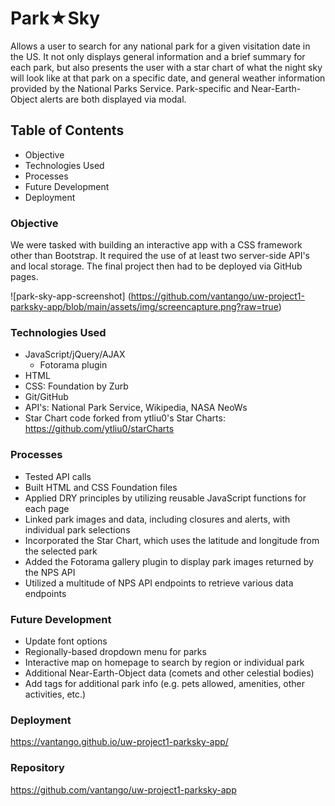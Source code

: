 # Park&starf;Sky
Allows a user to search for any national park for a given visitation date in the US. It not only displays general information and a brief summary for each park, but also presents the user with a star chart of what the night sky will look like at that park on a specific date, and general weather information provided by the National Parks Service. Park-specific and Near-Earth-Object alerts are both displayed via modal.

## Table of Contents
* Objective
* Technologies Used
* Processes
* Future Development
* Deployment

### Objective
We were tasked with building an interactive app with a CSS framework other than Bootstrap. It required the use of at least two server-side API's and local storage. The final project then had to be deployed via GitHub pages.

![park-sky-app-screenshot] (https://github.com/vantango/uw-project1-parksky-app/blob/main/assets/img/screencapture.png?raw=true)

### Technologies Used
* JavaScript/jQuery/AJAX
  - Fotorama plugin
* HTML
* CSS: Foundation by Zurb
* Git/GitHub
* API's: National Park Service, Wikipedia, NASA NeoWs
* Star Chart code forked from ytliu0's Star Charts: https://github.com/ytliu0/starCharts

### Processes
- Tested API calls
- Built HTML and CSS Foundation files
- Applied DRY principles by utilizing reusable JavaScript functions for each page
- Linked park images and data, including closures and alerts, with individual park selections
- Incorporated the Star Chart, which uses the latitude and longitude from the selected park
- Added the Fotorama gallery plugin to display park images returned by the NPS API
- Utilized a multitude of NPS API endpoints to retrieve various data endpoints

### Future Development
* Update font options
* Regionally-based dropdown menu for parks
* Interactive map on homepage to search by region or individual park
* Additional Near-Earth-Object data (comets and other celestial bodies)
* Add tags for additional park info (e.g. pets allowed, amenities, other activities, etc.)

### Deployment
https://vantango.github.io/uw-project1-parksky-app/

### Repository
https://github.com/vantango/uw-project1-parksky-app





